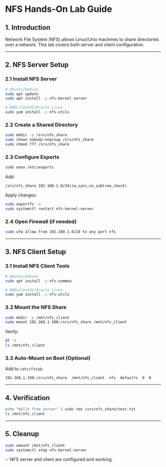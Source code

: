 # NFS Hands-On Lab Guide

## 1. Introduction
Network File System (NFS) allows Linux/Unix machines to share directories over a network. This lab covers both server and client configuration.

---

## 2. NFS Server Setup

### 2.1 Install NFS Server
```bash
# Ubuntu/Debian
sudo apt update
sudo apt install -y nfs-kernel-server

# RHEL/CentOS/Oracle Linux
sudo yum install -y nfs-utils
```

### 2.2 Create a Shared Directory
```bash
sudo mkdir -p /srv/nfs_share
sudo chown nobody:nogroup /srv/nfs_share
sudo chmod 777 /srv/nfs_share
```

### 2.3 Configure Exports
```bash
sudo nano /etc/exports
```
Add:
```
/srv/nfs_share 192.168.1.0/24(rw,sync,no_subtree_check)
```
Apply changes:
```bash
sudo exportfs -a
sudo systemctl restart nfs-kernel-server
```

### 2.4 Open Firewall (if needed)
```bash
sudo ufw allow from 192.168.1.0/24 to any port nfs
```

---

## 3. NFS Client Setup

### 3.1 Install NFS Client Tools
```bash
# Ubuntu/Debian
sudo apt install -y nfs-common

# RHEL/CentOS/Oracle Linux
sudo yum install -y nfs-utils
```

### 3.2 Mount the NFS Share
```bash
sudo mkdir -p /mnt/nfs_client
sudo mount 192.168.1.100:/srv/nfs_share /mnt/nfs_client
```
Verify:
```bash
df -h
ls /mnt/nfs_client
```

### 3.3 Auto-Mount on Boot (Optional)
Add to `/etc/fstab`:
```
192.168.1.100:/srv/nfs_share  /mnt/nfs_client  nfs  defaults  0  0
```

---

## 4. Verification
```bash
echo "Hello from server" | sudo tee /srv/nfs_share/test.txt
ls /mnt/nfs_client
```

---

## 5. Cleanup
```bash
sudo umount /mnt/nfs_client
sudo systemctl stop nfs-kernel-server
```

✅ NFS server and client are configured and working.

